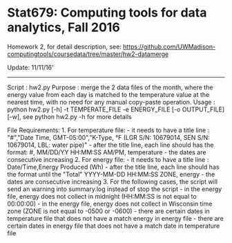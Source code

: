 Stat679: Computing tools for data analytics, Fall 2016
======================================================

Homework 2, for detail description, see:
https://github.com/UWMadison-computingtools/coursedata/tree/master/hw2-datamerge

Update: 11/11/16'

---

Script	:	hw2.py
Purpose	:	merge the 2 data files of the month, where the energy value from each day is matched to the temperature value at the nearest time, with no need for any manual copy-paste operation. 
Usage	:	python hw2.py [-h] -t TEMPERATE_FILE -e ENERGY_FILE [-o OUTPUT_FILE] [-w], see python hw2.py -h for more details

File Requirements:
	1.	For temperature file:
		- it needs to have a title line : "#","Date Time, GMT-05:00","K-Type, °F (LGR S/N: 10679014, SEN S/N: 10679014, LBL: water pipe)"
		- after the title line, each line should has the format:
			#, MM/DD/YY HH:MM:SS AM/PM, temperature
		- the dates are consecutive increasing
	2. 	For energy file:
		- it needs to have a title line : Date/Time,Energy Produced (Wh)
		- after the title line, each line should has the format until the "Total"
			YYYY-MM-DD HH:MM:SS ZONE, energy
		- the dates are consecutive increasing
	3.	For the following cases, the script will send an warning into summary.log instead of stop the script
		- in the energy file, energy does not collect in midnight (HH:MM:SS is not equal to 00:00:00)
		- in the energy file, energy does not collect in Wisconsin time zone (ZONE is not equal to -0500 or -0600)
		- there are certain dates in temperature file that does not have a match energy in energy file
		- there are certain dates in energy file that does not have a match date in temperature file
